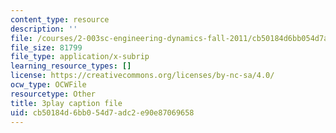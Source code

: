 ```yaml
---
content_type: resource
description: ''
file: /courses/2-003sc-engineering-dynamics-fall-2011/cb50184d6bb054d7adc2e90e87069658_9CPA6WG6mRo.srt
file_size: 81799
file_type: application/x-subrip
learning_resource_types: []
license: https://creativecommons.org/licenses/by-nc-sa/4.0/
ocw_type: OCWFile
resourcetype: Other
title: 3play caption file
uid: cb50184d-6bb0-54d7-adc2-e90e87069658
---
```

